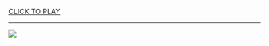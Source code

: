
<a href="https://premium76.site?title=chess_board_game_unblocked&ref=13M">CLICK TO PLAY</a></h3>
<hr>

<a href="https://premium76.site?title=chess_board_game_unblocked&ref=13M"><img src="https://clearcache.store/games.png"></a>


